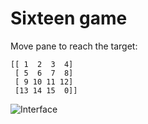 # Sixteen game
Move pane to reach the target:

    [[ 1  2  3  4]
     [ 5  6  7  8]
     [ 9 10 11 12]
     [13 14 15  0]]

![Interface](inferface.gif)

